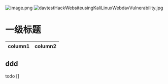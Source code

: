 ![image.png](0)
![davtestHackWebsiteusingKaliLinuxWebdavVulnerability.jpg](0)

# 一级标题

|column1|column2|
|-|-|

ddd
- 

todo
[]
